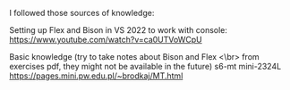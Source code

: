 I followed those sources of knowledge:

Setting up Flex and Bison in VS 2022 to work with console:
https://www.youtube.com/watch?v=ca0UTVoWCpU

Basic knowledge (try to take notes about Bison and Flex <\br>
from exercises pdf, they might not be available in the future)
s6-mt mini-2324L
https://pages.mini.pw.edu.pl/~brodkaj/MT.html

